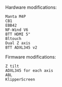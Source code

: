 Hardware modifications:
```
Manta M4P
CB1
EBB42
NF-Wind V6
BTT HDMI 5"
Bltouch
Dual Z axis
BTT ADXL345 v2
```

Firmware modifications:
```
Z tilt
ADXL345 for each axis
ABL
KlipperScreen
```
